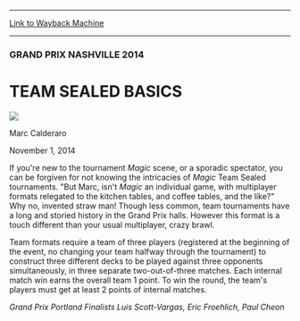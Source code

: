 
---
[Link to Wayback Machine](https://web.archive.org/web/20141113235346/http://magic.wizards.com/en/events/coverage/gpnas14/basics)

[_metadata_:description]:- "If you're new to the tournament Magic scene, or a sporadic spectator, you can be forgiven for not knowing the intricacies of Magic Team Sealed tournaments. `But Marc, isn't Magic an individual game, with multiplayer formats relegated to the kitchen tables, and coffee tables, and the like?` Why no, invented straw man! Though less common, team tournaments have a long and storied history in the Grand Prix halls. However this format is a touch different than your usual multiplayer, crazy brawl."
[_metadata_:generator]:- "Drupal 7 (http://drupal.org)"
[_metadata_:node]:- "294291"
[_metadata_:publish_date]:- "2014-11-01"
[_metadata_:source]:- "div-main"
[_metadata_:title]:- "TEAM SEALED BASICS"
[_metadata_:wayback_capture_timestamp]:- "2014-11-13 23:53:46"
[_metadata_:wayback_raw_url]:- "https://web.archive.org/web/20141113235346id_/http://magic.wizards.com/en/events/coverage/gpnas14/basics"
[_metadata_:wayback_url]:- "http://magic.wizards.com/en/events/coverage/gpnas14/basics"
---





### GRAND PRIX NASHVILLE 2014


TEAM SEALED BASICS
==================



![](https://media.magic.wizards.com/styles/auth_small/public/images/person/calderaro.jpg)

Marc Calderaro




November 1, 2014
 











 If you're new to the tournament *Magic* scene, or a sporadic spectator, you can be forgiven for not knowing the intricacies of *Magic* Team Sealed tournaments. "But Marc, isn't *Magic* an individual game, with multiplayer formats relegated to the kitchen tables, and coffee tables, and the like?" Why no, invented straw man! Though less common, team tournaments have a long and storied history in the Grand Prix halls. However this format is a touch different than your usual multiplayer, crazy brawl.



Team formats require a team of three players (registered at the beginning of the event, no changing your team halfway through the tournament) to construct three different decks to be played against three opponents simultaneously, in three separate two-out-of-three matches. Each internal match win earns the overall team 1 point. To win the round, the team's players must get at least 2 points of internal matches. 





*Grand Prix Portland Finalists Luis Scott-Vargas, Eric Froehlich, Paul Cheon*

  






 
 




  







